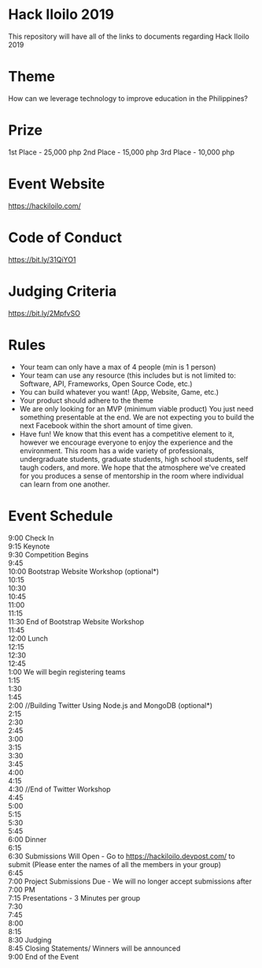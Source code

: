 # Hack Iloilo 2019
This repository will have all of the links to documents regarding Hack Iloilo 2019

# Theme 
How can we leverage technology to improve education in the Philippines?

# Prize
1st Place - 25,000 php
2nd Place - 15,000 php
3rd Place - 10,000 php

# Event Website
https://hackiloilo.com/

# Code of Conduct
https://bit.ly/31QiYO1

# Judging Criteria
https://bit.ly/2MpfvSO

# Rules
- Your team can only have a max of 4 people (min is 1 person)
- Your team can use any resource (this includes but is not limited to: Software, API, Frameworks, Open Source Code, etc.)
- You can build whatever you want! (App, Website, Game, etc.)
- Your product should adhere to the theme
- We are only looking for an MVP (minimum viable product) You just need something presentable at the end. We are not expecting you to build the next Facebook within the short amount of time given. 
- Have fun! We know that this event has a competitive element to it, however we encourage everyone to enjoy the experience and the environment. This room has a wide variety of professionals, undergraduate students, graduate students, high school students, self taugh coders, and more. We hope that the atmosphere we've created for you produces a sense of mentorship in the room where individual can learn from one another. 

# Event Schedule
9:00	Check In <br/>
9:15	Keynote <br/>
9:30	Competition Begins <br/>
9:45	<br/>
10:00	Bootstrap Website Workshop (optional*) <br/>
10:15	<br/>
10:30	<br/>
10:45	<br/>
11:00	<br/>
11:15	<br/>
11:30	End of Bootstrap Website Workshop <br/>
11:45	<br/>
12:00	Lunch <br/>
12:15	<br/>
12:30	<br/>
12:45	<br/>
1:00 We will begin registering teams <br/>
1:15	<br/>
1:30	<br/>
1:45	<br/>
2:00	//Building Twitter Using Node.js and MongoDB (optional*) <br/>
2:15	<br/>
2:30	<br/>
2:45	<br/>
3:00	<br/>
3:15	<br/>
3:30	<br/>
3:45	<br/>
4:00	<br/>
4:15	<br/>
4:30	//End of Twitter Workshop <br/>
4:45	<br/>
5:00	<br/>
5:15	<br/>
5:30	<br/>
5:45	<br/>
6:00	Dinner <br/>
6:15	<br/>
6:30	Submissions Will Open - Go to https://hackiloilo.devpost.com/ to submit (Please enter the names of all the members in your group) <br/>
6:45	<br/> 
7:00	Project Submissions Due - We will no longer accept submissions after 7:00 PM <br/>
7:15	Presentations - 3 Minutes per group <br/>
7:30	<br/>
7:45	<br/>
8:00	<br/>
8:15	<br/>
8:30	Judging <br/>
8:45	Closing Statements/ Winners will be announced <br/>
9:00	End of the Event <br/>
